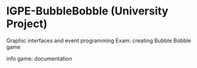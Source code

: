 # IGPE-BubbleBobble (University Project)
Graphic interfaces and event programming Exam: creating Bubble Bobble game

info game: documentation

